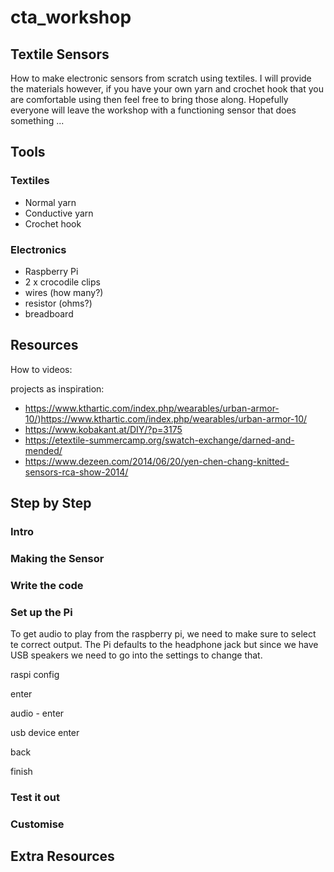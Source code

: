 # cta_workshop

## Textile Sensors 

How to make electronic sensors from scratch using textiles. I will provide the materials however, if you have your own yarn and crochet hook that you are comfortable using then feel free to bring those along. Hopefully everyone will leave the workshop with a functioning sensor that does something ...

## Tools
### Textiles
 - Normal yarn
 - Conductive yarn
 - Crochet hook
### Electronics
 - Raspberry Pi
 - 2 x crocodile clips
 - wires (how many?)
 - resistor (ohms?)
 - breadboard

## Resources
How to videos:

projects as inspiration:
- https://www.kthartic.com/index.php/wearables/urban-armor-10/)https://www.kthartic.com/index.php/wearables/urban-armor-10/
- https://www.kobakant.at/DIY/?p=3175
- https://etextile-summercamp.org/swatch-exchange/darned-and-mended/
- https://www.dezeen.com/2014/06/20/yen-chen-chang-knitted-sensors-rca-show-2014/

## Step by Step 
### Intro
### Making the Sensor
### Write the code
### Set up the Pi
To get audio to play from the raspberry pi, we need to make sure to select te correct output. The Pi defaults to the headphone jack but since we have USB speakers we need to go into the settings to change that. 

raspi config 

enter

audio - enter

usb device enter

back

finish 

### Test it out
### Customise 

## Extra Resources 
